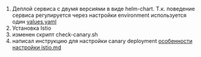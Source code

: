 1. Деплой сервиса с двумя версиями в виде helm-chart. Т.к. поведение сервиса регулируется через настройки environment используется один [values.yaml](../helm/booking-service/values.yaml)
2. Установка Istio
3. изменен скрипт check-canary.sh
4. написал инструкцию для настройки canary deployment [особенности настройки istio.md](../%D0%BE%D1%81%D0%BE%D0%B1%D0%B5%D0%BD%D0%BD%D0%BE%D1%81%D1%82%D0%B8%20%D0%BD%D0%B0%D1%81%D1%82%D1%80%D0%BE%D0%B9%D0%BA%D0%B8%20istio.md)